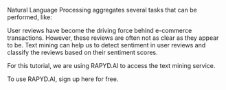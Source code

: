 Natural Language Processing aggregates several tasks that can be performed, like:

User reviews have become the driving force behind e-commerce transactions. However, these reviews are often not as clear as they appear to be. Text mining can help us to detect sentiment in user reviews and classify the reviews based on their sentiment scores.

For this tutorial, we are using RAPYD.AI to access the text mining service.

To use RAPYD.AI, sign up here for free.